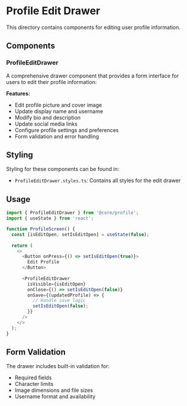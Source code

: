 # Profile Edit Drawer

This directory contains components for editing user profile information.

## Components

### ProfileEditDrawer
A comprehensive drawer component that provides a form interface for users to edit their profile information:

**Features:**
- Edit profile picture and cover image
- Update display name and username
- Modify bio and description
- Update social media links
- Configure profile settings and preferences
- Form validation and error handling

## Styling

Styling for these components can be found in:
- `ProfileEditDrawer.styles.ts`: Contains all styles for the edit drawer

## Usage

```typescript
import { ProfileEditDrawer } from '@core/profile';
import { useState } from 'react';

function ProfileScreen() {
  const [isEditOpen, setIsEditOpen] = useState(false);
  
  return (
    <>
      <Button onPress={() => setIsEditOpen(true)}>
        Edit Profile
      </Button>
      
      <ProfileEditDrawer 
        isVisible={isEditOpen}
        onClose={() => setIsEditOpen(false)}
        onSave={(updatedProfile) => {
          // Handle save logic
          setIsEditOpen(false);
        }}
      />
    </>
  );
}
```

## Form Validation

The drawer includes built-in validation for:
- Required fields
- Character limits
- Image dimensions and file sizes
- Username format and availability 